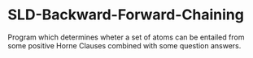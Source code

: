 # SLD-Backward-Forward-Chaining
Program which determines wheter a set of atoms can be entailed from some positive Horne Clauses combined with some question answers.
